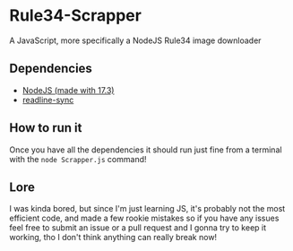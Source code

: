 # Rule34-Scrapper
A JavaScript, more specifically a NodeJS Rule34 image downloader

## Dependencies
- [NodeJS (made with 17.3)](https://nodejs.org/en/)
- [readline-sync](https://github.com/anseki/readline-sync)

## How to run it
Once you have all the dependencies it should run just fine from a terminal with the ```node Scrapper.js``` command!

## Lore
I was kinda bored, but since I'm just learning JS, it's probably not the most efficient code, and made a few rookie mistakes so if you have any issues feel free to submit an issue or a pull request and I gonna try to keep it working, tho I don't think anything can really break now!
